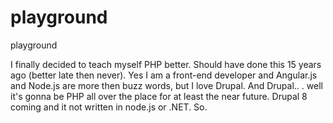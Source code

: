 # playground
playground

I finally decided to teach myself PHP better. Should have done this 15 years ago (better late then never). Yes I am a front-end developer and Angular.js and Node.js are more then buzz words, but I love Drupal. And Drupal.. . well it's gonna be PHP all over the place for at least the near future. Drupal 8 coming and it not written in node.js or .NET. So.
